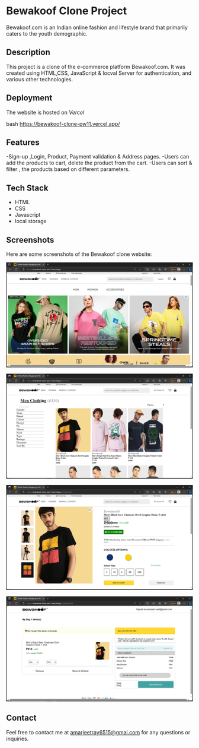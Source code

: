 

# Bewakoof Clone Project

Bewakoof.com is an Indian online fashion and lifestyle brand that primarily caters to the youth demographic.

## Description

This project is a clone of the e-commerce platform Bewakoof.com. It was created using HTML,CSS, JavaScript & locval Server for authentication, and various other technologies.

## Deployment

The website is hosted on *Vercel*

bash
  https://bewakoof-clone-pw11.vercel.app/


## Features

-Sign-up ,Login, Product, Payment validation & Address pages.
-Users can add the products to cart, delete the product from the cart.
-Users can sort & filter , the products based on different parameters.


## Tech Stack

- HTML
- CSS
- Javascript
- local storage


## Screenshots

Here are some screenshots of the Bewakoof clone website:

![Home Page](image/home.png)

![Product](image/product.png)

![Product Details](image/prod-desc.png)


![Payment](image/pay-gateway.png)



## Contact

Feel free to contact me at amarjeetray6515@gmai.com for any questions or inquiries.
